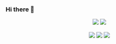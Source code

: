 ### Hi there 👋


<div align="center">
<img src="https://github-readme-stats.vercel.app/api/top-langs/?username=sena-22&layout=compact&theme=nightowl">
<img src="https://github-readme-stats.vercel.app/api?username=sena-22&theme=material-palenight&show_icons=true">

</div> <br>
<div align="center">
<img src="https://img.shields.io/badge/Javascript-F7DF1E?style=flat-square&logo=JavaScript&logoColor=white"> 
<img src = "https://img.shields.io/badge/tomato-tomato-purple">  
<a href="https://manilafolder.tistory.com"><img src="https://img.shields.io/badge/Tistory-000000?style=flat-square&logo=Tistory&logoColor=white"/>
</div>


<!--
**sena-22/sena-22** is a ✨ _special_ ✨ repository because its `README.md` (this file) appears on your GitHub profile.

<img scr="https://github-readme-stats.vercel.app/api/top-langs/?sena-22=anuraghazra&layout=compact><br>


Here are some ideas to get you started:

- 🔭 I’m currently working on ...
- 🌱 I’m currently learning ...
- 👯 I’m looking to collaborate on ...
- 🤔 I’m looking for help with ...
- 💬 Ask me about ...
- 📫 How to reach me: ...
- 😄 Pronouns: ...
- ⚡ Fun fact: ...
-->
